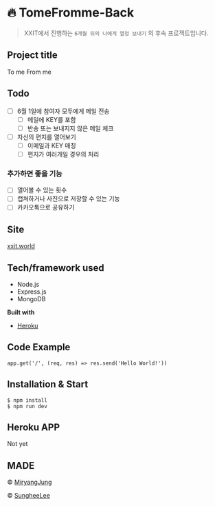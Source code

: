 # :fire: TomeFromme-Back
> XXIT에서 진행하는 `6개월 뒤의 나에게 열정 보내기` 의 후속 프로젝트입니다.

## Project title
To me From me

## Todo
- [ ] 6월 1일에 참여자 모두에게 메일 전송
  - [ ] 메일에 KEY를 포함
  - [ ] 반송 또는 보내지지 않은 메일 체크
- [ ] 자신의 편지를 열어보기
  - [ ] 이메일과 KEY 매칭
  - [ ] 편지가 여러개일 경우의 처리
  
### 추가하면 좋을 기능  
- [ ] 열어볼 수 있는 횟수
- [ ] 캡쳐하거나 사진으로 저장할 수 있는 기능
- [ ] 카카오톡으로 공유하기
  
## Site
[xxit.world](https://xxit.world/tomein2020/)

## Tech/framework used
 - Node.js
 - Express.js
 - MongoDB

<b>Built with</b>
- [Heroku](https://dashboard.heroku.com/)

## Code Example
~~~
app.get('/', (req, res) => res.send('Hello World!'))
~~~

## Installation & Start
~~~
$ npm install
$ npm run dev
~~~

## Heroku APP
Not yet

## MADE
© [MiryangJung](https://github.com/MiryangJung)

© [SungheeLee](https://github.com/Sunghee2)
